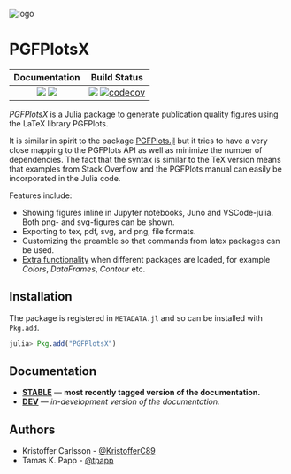 ![logo](https://cloud.githubusercontent.com/assets/1282691/26038394/c1886afe-3907-11e7-8027-213d36bc011a.png)

# PGFPlotsX

| **Documentation**                                                               | **Build Status**                                                                                |
|:-------------------------------------------------------------------------------:|:-----------------------------------------------------------------------------------------------:|
| [![][docs-stable-img]][docs-stable-url] [![][docs-dev-img]][docs-dev-url] | [![][travis-img]][travis-url] [![codecov](https://codecov.io/gh/KristofferC/PGFPlotsX.jl/branch/master/graph/badge.svg)](https://codecov.io/gh/KristofferC/PGFPlotsX.jl)|


*PGFPlotsX* is a Julia package to generate publication quality figures using the LaTeX library PGFPlots.

It is similar in spirit to the package [PGFPlots.jl](https://github.com/sisl/PGFPlots.jl) but it
tries to have a very close mapping to the PGFPlots API as well as minimize the number of dependencies.
The fact that the syntax is similar to the TeX version means that examples from Stack Overflow and the PGFPlots manual can
easily be incorporated in the Julia code.

Features include:

* Showing figures inline in Jupyter notebooks, Juno and VSCode-julia. Both png- and svg-figures can be shown.
* Exporting to tex, pdf, svg, and png, file formats.
* Customizing the preamble so that commands from latex packages can be used.
* [Extra functionality](https://kristofferc.github.io/PGFPlotsX.jl/stable/examples/juliatypes/) when different packages are loaded, for example *Colors*, *DataFrames*, *Contour* etc.

## Installation

The package is registered in `METADATA.jl` and so can be installed with `Pkg.add`.

```julia
julia> Pkg.add("PGFPlotsX")
```

## Documentation

- [**STABLE**][docs-stable-url] &mdash; **most recently tagged version of the documentation.**
- [**DEV**][docs-dev-url] &mdash; *in-development version of the documentation.*


## Authors

- Kristoffer Carlsson - [@KristofferC89](https://github.com/KristofferC/)
- Tamas K. Papp - [@tpapp](https://github.com/tpapp)


[docs-dev-img]: https://img.shields.io/badge/docs-dev-blue.svg
[docs-dev-url]: https://kristofferc.github.io/PGFPlotsX.jl/dev/

[docs-stable-img]: https://img.shields.io/badge/docs-stable-blue.svg
[docs-stable-url]: https://kristofferc.github.io/PGFPlotsX.jl/stable

[travis-img]: https://travis-ci.org/KristofferC/PGFPlotsX.jl.svg?branch=master
[travis-url]: https://travis-ci.org/KristofferC/PGFPlotsX.jl

[issues-url]: https://github.com/KristofferC/PGFPlotsX.jl/issues
